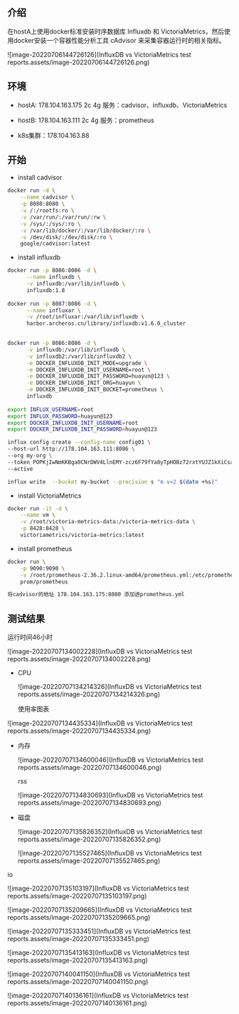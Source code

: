 ## 介绍

在hostA上使用docker标准安装时序数据库 Influxdb 和 VictoriaMetrics，然后使用docker安装一个容器性能分析工具 cAdvisor 来采集容器运行时的相关指标。

![image-20220706144726126](InfluxDB vs VictoriaMetrics test reports.assets/image-20220706144726126.png)

## 环境

- hostA: 178.104.163.175 2c 4g 服务：cadvisor、influxdb、VictoriaMetrics
- hostB: 178.104.163.111 2c 4g 服务：prometheus

- k8s集群：178.104.163.88

## 开始

- install cadvisor

```bash
docker run -d \
    --name cadvisor \
    -p 8080:8080 \
    -v /:/rootfs:ro \
    -v /var/run/:/var/run/:rw \
    -v /sys/:/sys/:ro \
    -v /var/lib/docker/:/var/lib/docker/:ro \
    -v /dev/disk/:/dev/disk/:ro \
    google/cadvisor:latest
```

- install influxdb

```bash
docker run -p 8086:8086 -d \
      --name influxdb \
      -v influxdb:/var/lib/influxdb \
      influxdb:1.8
      
docker run -p 8087:8086 -d \
      --name influxar \
      -v /root/influxar:/var/lib/influxdb \
      harbor.archeros.cn/library/influxdb:v1.6.0_cluster
      

docker run -p 8086:8086 -d \
      -v influxdb:/var/lib/influxdb \
      -v influxdb2:/var/lib/influxdb2 \
      -e DOCKER_INFLUXDB_INIT_MODE=upgrade \
      -e DOCKER_INFLUXDB_INIT_USERNAME=root \
      -e DOCKER_INFLUXDB_INIT_PASSWORD=huayun@123 \
      -e DOCKER_INFLUXDB_INIT_ORG=huayun \
      -e DOCKER_INFLUXDB_INIT_BUCKET=prometheus \
      influxdb
      
export INFLUX_USERNAME=root
export INFLUX_PASSWORD=huayun@123
export DOCKER_INFLUXDB_INIT_USERNAME=root
export DOCKER_INFLUXDB_INIT_PASSWORD=huayun@123

influx config create --config-name config01 \
--host-url http://178.104.163.111:8086 \
--org my-org \
--token POPKjIwNmKKBga0CNrDWV4LlnEMY-zcz6F79fYa8yTpHOBz72rxtYUJZ1kXiCsaMvWjrx57nkCHFKiXvdyuqGg== \
--active

influx write  --bucket my-bucket --precision s "m v=2 $(date +%s)"

```

- install VictoriaMetrics

```bash
docker run -it -d \
    --name vm \
    -v /root/victoria-metrics-data:/victoria-metrics-data \
    -p 8428:8428 \
    victoriametrics/victoria-metrics:latest
```

- install prometheus

```bash
docker run \
    -p 9090:9090 \
    -v /root/prometheus-2.36.2.linux-amd64/prometheus.yml:/etc/prometheus/prometheus.yml \
    prom/prometheus

将cadvisor的地址 178.104.163.175:8080 添加进prometheus.yml
```

## 测试结果

运行时间46小时

![image-20220707134002228](InfluxDB vs VictoriaMetrics test reports.assets/image-20220707134002228.png)

- CPU 

  ![image-20220707134214326](InfluxDB vs VictoriaMetrics test reports.assets/image-20220707134214326.png)

  使用率图表

![image-20220707134435334](InfluxDB vs VictoriaMetrics test reports.assets/image-20220707134435334.png)

- 内存 

  ![image-20220707134600046](InfluxDB vs VictoriaMetrics test reports.assets/image-20220707134600046.png)

  rss

  ![image-20220707134830693](InfluxDB vs VictoriaMetrics test reports.assets/image-20220707134830693.png)

- 磁盘

  ![image-20220707135826352](InfluxDB vs VictoriaMetrics test reports.assets/image-20220707135826352.png)

  ![image-20220707135527465](InfluxDB vs VictoriaMetrics test reports.assets/image-20220707135527465.png)

io

![image-20220707135103197](InfluxDB vs VictoriaMetrics test reports.assets/image-20220707135103197.png)

![image-20220707135209665](InfluxDB vs VictoriaMetrics test reports.assets/image-20220707135209665.png)

![image-20220707135333451](InfluxDB vs VictoriaMetrics test reports.assets/image-20220707135333451.png)

![image-20220707135413163](InfluxDB vs VictoriaMetrics test reports.assets/image-20220707135413163.png)

![image-20220707140041150](InfluxDB vs VictoriaMetrics test reports.assets/image-20220707140041150.png)

![image-20220707140136161](InfluxDB vs VictoriaMetrics test reports.assets/image-20220707140136161.png)